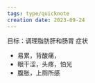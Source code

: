 ```yaml
---
tags: type/quicknote
creation date: 2023-09-24
---
```

目标：调理脂肪肝和肠胃
症状
- 易累，背酸痛，
- 眼干涩，头疼，怕光
- 腹胀，上厕所感


